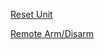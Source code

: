 <p><a id="setup-btn" href="#"></a></p>
<p><a id="reset-btn" href="#">Reset Unit</a></p>
<p><a href="http://18.208.169.168:5000/">Remote Arm/Disarm</a></p>
<script src="/qrcodejs/qrcode.min.js"></script>
<script>
(function() {
    document.getElementsByTagName("header")[0].innerHTML = '<p id="code-desc"></p><div id="qrcode"></div>';
    const qr = document.getElementById("qrcode");
    const setupBtn = document.getElementById("setup-btn");
    const resetBtn = document.getElementById("reset-btn");
    const codeDesc = document.getElementById("code-desc");
    const qrCode = new QRCode(qr, {
        text: "test",
        width: 300,
        height: 300,
        colorDark : "#000000",
        colorLight : "#ffffff",
    });
    qrCode.clear();
    const makeCode = (function(content, description) {
        qrCode.clear();
        qrCode.makeCode(content);
        codeDesc.innerHTML = description;
    });
    var progress = 0;
    const buttonName = (function() {
        if (!progress) {
            setupBtn.innerHTML = "Begin Setup";
        } else {
            setupBtn.innerHTML = "Next Step";
        }
    });
    setupBtn.onclick = (function() {
        switch (progress) {
            case 0:
                const wifi = prompt("Enter your wifi password");
                if (wifi !== null) {
                    makeCode(wifi, "wifi password");
                }
                progress++;
                break;
            case 1:
                const phone = prompt("Enter your phone number (starting with +27)");
                if (phone !== null) {
                    makeCode(phone, "phone number");
                }
                progress++;
                break;
            case 2:
                const email = prompt("Enter your email address");
                if (email !== null) {
                    makeCode(email, "email address");
                }
                progress++;
                break;
            default:
                alert("Setup complete! You will receive an email confirmation.");
                progress = 0;
                break;
        }
        buttonName();
    });
    resetBtn.onclick = (function() {
        const pin = prompt("his QR code will clear all settings and reset the device. Enter your device pin");
        if (pin !== null) {
            makeCode(`RESET.${pin}`, "reset device");
        }
    });
    buttonName();
})();
</script>
